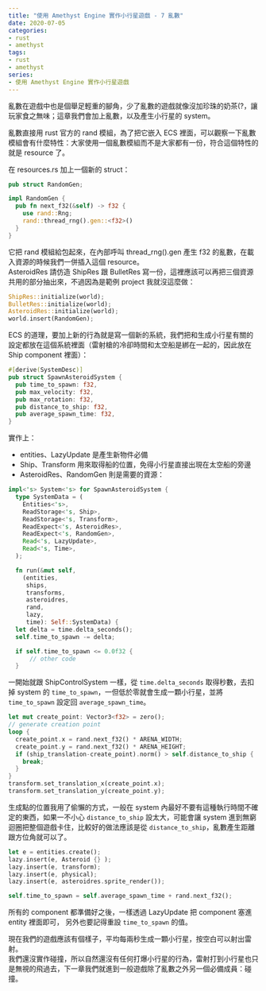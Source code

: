 ```yaml
---
title: "使用 Amethyst Engine 實作小行星遊戲 - 7 亂數"
date: 2020-07-05
categories:
- rust
- amethyst
tags:
- rust
- amethyst
series:
- 使用 Amethyst Engine 實作小行星遊戲
---
```


亂數在遊戲中也是個舉足輕重的腳角，少了亂數的遊戲就像沒加珍珠的奶茶(?，讓玩家食之無味；這章我們會加上亂數，以及產生小行星的 system。  
<!--more-->

亂數直接用 rust 官方的 rand 模組，為了把它嵌入 ECS 裡面，可以觀察一下亂數模組會有什麼特性：大家使用一個亂數模組而不是大家都有一份，符合這個特性的就是 resource 了。  

在 resources.rs 加上一個新的 struct：  
```rust
pub struct RandomGen;

impl RandomGen {
  pub fn next_f32(&self) -> f32 {
    use rand::Rng;
    rand::thread_rng().gen::<f32>()
  }
}
```
它把 rand 模組給包起來，在內部呼叫 thread\_rng().gen 產生 f32 的亂數，在載入資源的時候我們一併插入這個 resource。  
AsteroidRes 請仿造 ShipRes 跟 BulletRes 寫一份，這裡應該可以再把三個資源共用的部分抽出來，不過因為是範例 project 我就沒這麼做：  

```rust
ShipRes::initialize(world);  
BulletRes::initialize(world);  
AsteroidRes::initialize(world);  
world.insert(RandomGen);  
```

ECS 的道理，要加上新的行為就是寫一個新的系統，我們把和生成小行星有關的設定都放在這個系統裡面（雷射槍的冷卻時間和太空船是綁在一起的，因此放在 Ship component 裡面）：  
```rust
#[derive(SystemDesc)]
pub struct SpawnAsteroidSystem {
  pub time_to_spawn: f32,
  pub max_velocity: f32,
  pub max_rotation: f32,
  pub distance_to_ship: f32,
  pub average_spawn_time: f32,
}
```

實作上：  
* entities、LazyUpdate 是產生新物件必備
* Ship、Transform 用來取得船的位置，免得小行星直接出現在太空船的旁邊
* AsteroidRes、RandomGen 則是需要的資源：  

```rust
impl<'s> System<'s> for SpawnAsteroidSystem {
  type SystemData = (
    Entities<'s>,
    ReadStorage<'s, Ship>,
    ReadStorage<'s, Transform>,
    ReadExpect<'s, AsteroidRes>,
    ReadExpect<'s, RandomGen>,
    Read<'s, LazyUpdate>,
    Read<'s, Time>,
  );

  fn run(&mut self,
    (entities,
     ships,
     transforms,
     asteroidres,
     rand,
     lazy,
     time): Self::SystemData) {
  let delta = time.delta_seconds();
  self.time_to_spawn -= delta;

  if self.time_to_spawn <= 0.0f32 {
      // other code
  }

```

一開始就跟 ShipControlSystem 一樣，從 `time.delta_seconds` 取得秒數，去扣掉 system 的 `time_to_spawn`，一但低於零就會生成一顆小行星，並將 `time_to_spawn` 設定回 `average_spawn_time`。  
```rust
let mut create_point: Vector3<f32> = zero();
// generate creation point
loop {
  create_point.x = rand.next_f32() * ARENA_WIDTH;
  create_point.y = rand.next_f32() * ARENA_HEIGHT;
  if (ship_translation-create_point).norm() > self.distance_to_ship {
    break;
  }
}
transform.set_translation_x(create_point.x);
transform.set_translation_y(create_point.y);
```

生成點的位置我用了偷懶的方式，一般在 system 內最好不要有這種執行時間不確定的東西，如果一不小心 `distance_to_ship` 設太大，可能會讓 system 進到無窮迴圈把整個遊戲卡住，比較好的做法應該是從 `distance_to_ship`，亂數產生距離跟方位角就可以了。  
```rust
let e = entities.create();
lazy.insert(e, Asteroid {} );
lazy.insert(e, transform);
lazy.insert(e, physical);
lazy.insert(e, asteroidres.sprite_render());

self.time_to_spawn = self.average_spawn_time + rand.next_f32();
```
所有的 component 都準備好之後，一樣透過 LazyUpdate 把 component 塞進 entity 裡面即可，
另外也要記得重設 `time_to_spawn` 的值。

現在我們的遊戲應該有個樣子，平均每兩秒生成一顆小行星，按空白可以射出雷射。  
我們還沒實作碰撞，所以自然還沒有任何打爆小行星的行為，雷射打到小行星也只是無視的飛過去，下一章我們就進到一般遊戲除了亂數之外另一個必備成員：碰撞。  